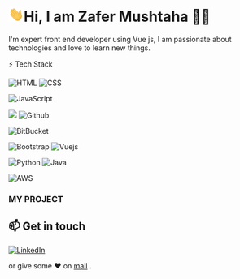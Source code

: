 # <img src="https://raw.githubusercontent.com/ABSphreak/ABSphreak/master/gifs/Hi.gif" width="30px">Hi, I am Zafer Mushtaha 👨‍💻

I'm expert front end developer using Vue js, I am passionate about technologies and love to learn new things.

⚡ Tech Stack


 ![HTML](https://img.shields.io/badge/HTML5-E34F26?style=for-the-badge&logo=html5&logoColor=white) ![CSS](https://img.shields.io/badge/CSS-239120?&style=for-the-badge&logo=css3&logoColor=white)
 
  ![JavaScript](https://img.shields.io/badge/JavaScript-F7DF1E?style=for-the-badge&logo=javascript&logoColor=black)
  
  
   ![](https://img.shields.io/badge/git%20-%23F05033.svg?&style=for-the-badge&logo=git&logoColor=white)  ![Github](https://img.shields.io/badge/github%20-%23121011.svg?&style=for-the-badge&logo=github&logoColor=white)
   
   ![BitBucket](https://img.shields.io/badge/bitbucket%20-%230047B3.svg?&style=for-the-badge&logo=bitbucket&logoColor=white)
   
   ![Bootstrap](https://img.shields.io/badge/Bootstrap-007ACC?style=for-the-badge&logo=typescript&logoColor=white)
    ![Vuejs](https://img.shields.io/badge/Vuejs-4EA94B?style=for-the-badge&logo=mongodb&logoColor=white)
    
 ![Python](https://img.shields.io/badge/-Python-000?style=for-the-badge&logo=python) ![Java](https://img.shields.io/badge/Java-ED8B00?style=for-the-badge&logo=java&logoColor=white) 
 
 
  ![AWS](https://img.shields.io/badge/AWS%20-%23F5792A.svg?&style=for-the-badge&logo=blender&logoColor=white)


### MY PROJECT


## 📫 Get in touch
[![LinkedIn](https://img.shields.io/badge/LinkedIn-0077B5?style=for-the-badge&logo=linkedin&logoColor=white)](https://in.linkedin.com/in/zafermushtaha)


 or give some ♥ on [mail](mailto:zafermushatha@gmail.com) .
